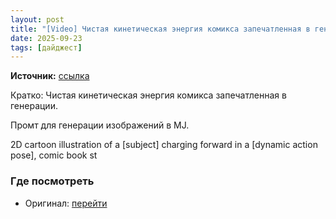 ```yaml
---
layout: post
title: "[Video] Чистая кинетическая энергия комикса запечатленная в генерации.Промт для генерации изоб [...]"
date: 2025-09-23
tags: [дайджест]
---
```


**Источник:** [ссылка](https://t.me/neyr0graph/3081)

Кратко: Чистая кинетическая энергия комикса запечатленная в генерации.

Промт для генерации изображений в MJ.

2D cartoon illustration of a [subject] charging forward in a [dynamic action pose], comic book st

### Где посмотреть
- Оригинал: [перейти]({link})
